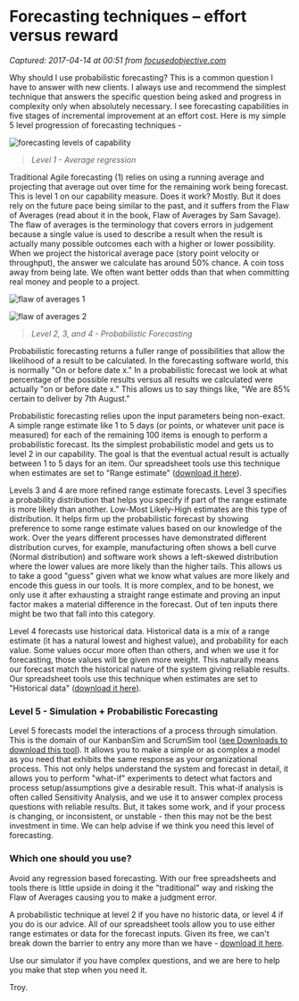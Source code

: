 # Forecasting techniques – effort versus reward

_Captured: 2017-04-14 at 00:51 from [focusedobjective.com](http://focusedobjective.com/forecasting-techniques-effort-versus-reward/?utm_content=bufferbb2c4&utm_medium=social&utm_source=twitter.com&utm_campaign=buffer)_

Why should I use probabilistic forecasting? This is a common question I have to answer with new clients. I always use and recommend the simplest technique that answers the specific question being asked and progress in complexity only when absolutely necessary. I see forecasting capabilities in five stages of incremental improvement at an effort cost. Here is my simple 5 level progression of forecasting techniques -

![forecasting levels of capability](http://focusedobjective.com/wp-content/uploads/2016/08/forecasting-levels-of-capability.png)

> _Level 1 - Average regression_

Traditional Agile forecasting (1) relies on using a running average and projecting that average out over time for the remaining work being forecast. This is level 1 on our capability measure. Does it work? Mostly. But it does rely on the future pace being similar to the past, and it suffers from the Flaw of Averages (read about it in the book, Flaw of Averages by Sam Savage). The flaw of averages is the terminology that covers errors in judgement because a single value is used to describe a result when the result is actually many possible outcomes each with a higher or lower possibility. When we project the historical average pace (story point velocity or throughput), the answer we calculate has around 50% chance. A coin toss away from being late. We often want better odds than that when committing real money and people to a project.

![flaw of averages 1](http://focusedobjective.com/wp-content/uploads/2016/08/flaw-of-averages-1-300x207.png)

![flaw of averages 2](http://focusedobjective.com/wp-content/uploads/2016/08/flaw-of-averages-2-300x225.png)

> _Level 2, 3, and 4 - Probabilistic Forecasting_

Probabilistic forecasting returns a fuller range of possibilities that allow the likelihood of a result to be calculated. In the forecasting software world, this is normally "On or before date x." In a probabilistic forecast we look at what percentage of the possible results versus all results we calculated were actually "on or before date x." This allows us to say things like, "We are 85% certain to deliver by 7th August."

Probabilistic forecasting relies upon the input parameters being non-exact. A simple range estimate like 1 to 5 days (or points, or whatever unit pace is measured) for each of the remaining 100 items is enough to perform a probabilistic forecast. Its the simplest probabilistic model and gets us to level 2 in our capability. The goal is that the eventual actual result is actually between 1 to 5 days for an item. Our spreadsheet tools use this technique when estimates are set to "Range estimate" ([download it here](https://github.com/FocusedObjective/FocusedObjective.Resources/raw/master/Spreadsheets/Throughput%20Forecaster.xlsx)).

Levels 3 and 4 are more refined range estimate forecasts. Level 3 specifies a probability distribution that helps you specify if part of the range estimate is more likely than another. Low-Most Likely-High estimates are this type of distribution. It helps firm up the probabilistic forecast by showing preference to some range estimate values based on our knowledge of the work. Over the years different processes have demonstrated different distribution curves, for example, manufacturing often shows a bell curve (Normal distribution) and software work shows a left-skewed distribution where the lower values are more likely than the higher tails. This allows us to take a good "guess" given what we know what values are more likely and encode this guess in our tools. It is more complex, and to be honest, we only use it after exhausting a straight range estimate and proving an input factor makes a material difference in the forecast. Out of ten inputs there might be two that fall into this category.

Level 4 forecasts use historical data. Historical data is a mix of a range estimate (it has a natural lowest and highest value), and probability for each value. Some values occur more often than others, and when we use it for forecasting, those values will be given more weight. This naturally means our forecast match the historical nature of the system giving reliable results. Our spreadsheet tools use this technique when estimates are set to "Historical data" ([download it here](https://github.com/FocusedObjective/FocusedObjective.Resources/raw/master/Spreadsheets/Throughput%20Forecaster.xlsx)).

### Level 5 - Simulation + Probabilistic Forecasting

Level 5 forecasts model the interactions of a process through simulation. This is the domain of our KanbanSim and ScrumSim tool ([see Downloads to download this tool](http://focusedobjective.com/kanbansim_scrumsim/downloads/)). It allows you to make a simple or as complex a model as you need that exhibits the same response as your organizational process. This not only helps understand the system and forecast in detail, it allows you to perform "what-if" experiments to detect what factors and process setup/assumptions give a desirable result. This what-if analysis is often called Sensitivity Analysis, and we use it to answer complex process questions with reliable results. But, it takes some work, and if your process is changing, or inconsistent, or unstable - then this may not be the best investment in time. We can help advise if we think you need this level of forecasting.

### Which one should you use?

Avoid any regression based forecasting. With our free spreadsheets and tools there is little upside in doing it the "traditional" way and risking the Flaw of Averages causing you to make a judgment error.

A probabilistic technique at level 2 if you have no historic data, or level 4 if you do is our advice. All of our spreadsheet tools allow you to use either range estimates or data for the forecast inputs. Given its free, we can't break down the barrier to entry any more than we have - [download it here](https://github.com/FocusedObjective/FocusedObjective.Resources/raw/master/Spreadsheets/Throughput%20Forecaster.xlsx).

Use our simulator if you have complex questions, and we are here to help you make that step when you need it.

Troy.
